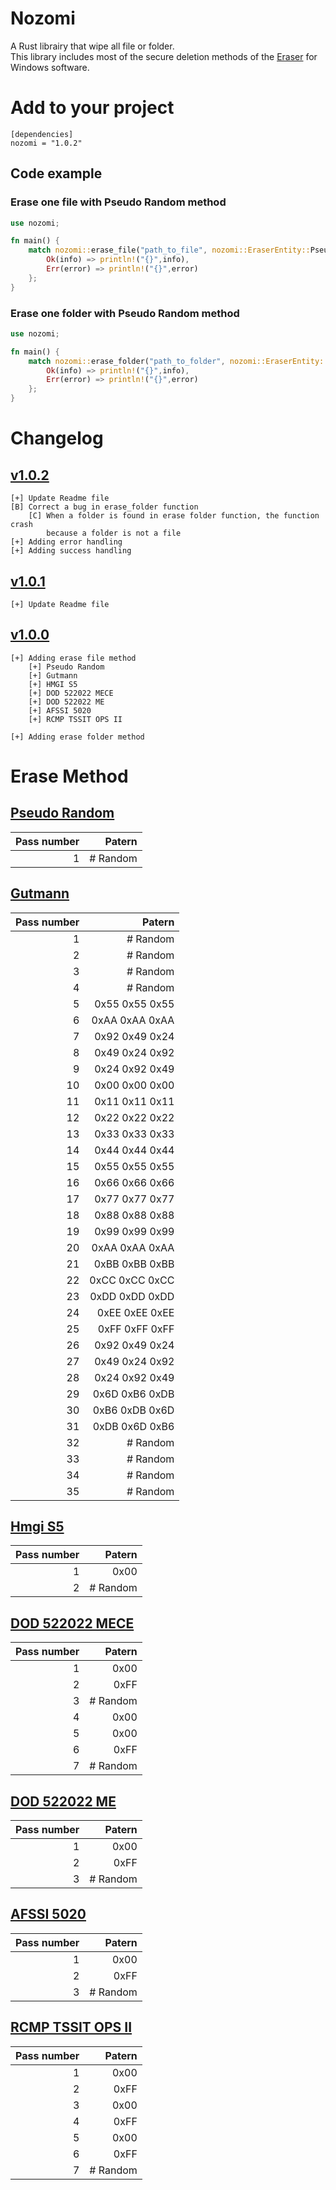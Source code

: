 # Nozomi

A Rust librairy that wipe all file or folder. \
This library includes most of the secure deletion methods of the [Eraser](https://eraser.heidi.ie) for Windows software.

# Add to your project
```
[dependencies]
nozomi = "1.0.2"
```

## Code example
### Erase one file with Pseudo Random method
```rust
use nozomi;

fn main() {
    match nozomi::erase_file("path_to_file", nozomi::EraserEntity::PseudoRandom){
        Ok(info) => println!("{}",info),
        Err(error) => println!("{}",error)
    };
}
```

### Erase one folder with Pseudo Random method
```rust
use nozomi;

fn main() {
    match nozomi::erase_folder("path_to_folder", nozomi::EraserEntity::PseudoRandom){
        Ok(info) => println!("{}",info),
        Err(error) => println!("{}",error)
    };
}
```
# Changelog
## [v1.0.2](https://crates.io/crates/nozomi/1.0.2)
```
[+] Update Readme file
[B] Correct a bug in erase_folder function
    [C] When a folder is found in erase folder function, the function crash
        because a folder is not a file
[+] Adding error handling
[+] Adding success handling
```

## [v1.0.1](https://crates.io/crates/nozomi/1.0.1)
```
[+] Update Readme file
```

## [v1.0.0](https://crates.io/crates/nozomi/1.0.0)
```
[+] Adding erase file method
    [+] Pseudo Random
    [+] Gutmann
    [+] HMGI S5
    [+] DOD 522022 MECE
    [+] DOD 522022 ME
    [+] AFSSI 5020
    [+] RCMP TSSIT OPS II

[+] Adding erase folder method
```

# Erase Method
## [Pseudo Random](https://www.lifewire.com/data-sanitization-methods-2626133#toc-random-data)

| Pass number | Patern |
|------------:|-------:|
|1|# Random|

## [Gutmann](https://en.wikipedia.org/wiki/Gutmann_method)

| Pass number | Patern |
|------------:|-------:|
|1|# Random|
|2|# Random|
|3|# Random|
|4|# Random|
|5|0x55 0x55 0x55|
|6|0xAA 0xAA 0xAA|
|7|0x92 0x49 0x24|
|8|0x49 0x24 0x92|
|9|0x24 0x92 0x49|
|10|0x00 0x00 0x00|
|11|0x11 0x11 0x11|
|12|0x22 0x22 0x22|
|13|0x33 0x33 0x33|
|14|0x44 0x44 0x44|
|15|0x55 0x55 0x55|
|16|0x66 0x66 0x66|
|17|0x77 0x77 0x77|
|18|0x88 0x88 0x88|
|19|0x99 0x99 0x99|
|20|0xAA 0xAA 0xAA|
|21|0xBB 0xBB 0xBB|
|22|0xCC 0xCC 0xCC|
|23|0xDD 0xDD 0xDD|
|24|0xEE 0xEE 0xEE|
|25|0xFF 0xFF 0xFF|
|26|0x92 0x49 0x24|
|27|0x49 0x24 0x92|
|28|0x24 0x92 0x49|
|29|0x6D 0xB6 0xDB|
|30|0xB6 0xDB 0x6D|
|31|0xDB 0x6D 0xB6|
|32|# Random|
|33|# Random|
|34|# Random|
|35|# Random|

## [Hmgi S5](https://www.bitraser.com/knowledge-series/data-destruction-standards-and-guidelines.php)
| Pass number | Patern |
|------------:|-------:|
|1|0x00|
|2|# Random|

## [DOD 522022 MECE](https://www.bitraser.com/article/DoD-5220-22-m-standard-for-drive-erasure.php)

| Pass number | Patern |
|------------:|-------:|
|1|0x00|
|2|0xFF|
|3|# Random | 
|4|0x00|
|5|0x00|
|6|0xFF|
|7|# Random | 


## [DOD 522022 ME](https://www.bitraser.com/article/DoD-5220-22-m-standard-for-drive-erasure.php)
| Pass number | Patern |
|------------:|-------:|
|1|0x00|
|2|0xFF|
|3|# Random |

## [AFSSI 5020](https://www.lifewire.com/data-sanitization-methods-2626133#toc-afssi-5020)
| Pass number | Patern |
|------------:|-------:|
|1|0x00|
|2|0xFF|
|3|# Random |

## [RCMP TSSIT OPS II](https://www.datadestroyers.eu/technology/rcmp_tssit_ops-2.html)
| Pass number | Patern |
|------------:|-------:|
|1|0x00|
|2|0xFF|
|3|0x00|
|4|0xFF|
|5|0x00|
|6|0xFF|
|7|# Random |